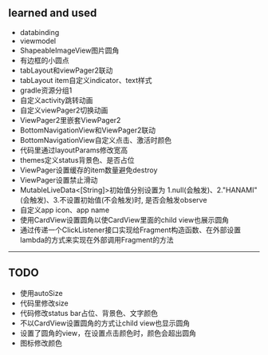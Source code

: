 ## learned and used

- databinding
- viewmodel
- ShapeableImageView图片圆角
- 有边框的小圆点
- tabLayout和viewPager2联动
- tabLayout item自定义indicator、text样式
- gradle资源分组1
- 自定义activity跳转动画
- 自定义viewPager2切换动画
- ViewPager2里嵌套ViewPager2
- BottomNavigationView和ViewPager2联动
- BottomNavigationView自定义点击、激活时颜色
- 代码里通过layoutParams修改宽高
- themes定义status背景色、是否占位
- ViewPager设置缓存的item数量避免destroy
- ViewPager设置禁止滑动
- MutableLiveData<[String]>初始值分别设置为 1.null(会触发)、2."HANAMI"(会触发)、3.不设置初始值(不会触发)时, 是否会触发observe
- 自定义app icon、app name
- 使用CardView设置圆角以使CardView里面的child view也展示圆角
- 通过传递一个ClickListener接口实现给Fragment构造函数、在外部设置lambda的方式来实现在外部调用Fragment的方法
---

## TODO
- 使用autoSize
- 代码里修改size
- 代码修改status bar占位、背景色、文字颜色
- 不以CardView设置圆角的方式让child view也显示圆角
- 设置了圆角的view，在设置点击颜色时，颜色会超出圆角
- 图标修改颜色